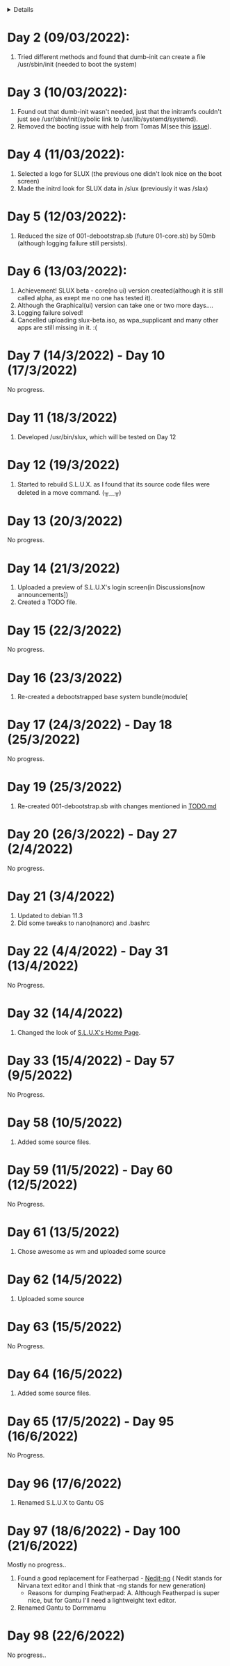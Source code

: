 <details>
<h1><summary>Day 1 (08/03/2022):</summary></h1>

1. Created this repo 
2. Retrieved previous work on SLUX
3. Selected a logo for SLUX
4. Tested SLUX-TEST.ISO(just to find, that it didn't have an init).
</details>

# Day 2 (09/03/2022):
1. Tried different methods and found that dumb-init can create a file /usr/sbin/init (needed to boot the system)
# Day 3 (10/03/2022):
1. Found out that dumb-init wasn't needed, just that the initramfs couldn't just see /usr/sbin/init(sybolic link to /usr/lib/systemd/systemd).
2. Removed the booting issue with help from Tomas M(see this [issue](https://github.com/tomas-m/linux-live/issues/200)).
# Day 4 (11/03/2022):
1. Selected a logo for SLUX (the previous one didn't look nice on the boot screen)
2. Made the initrd look for SLUX data in /slux (previously it was /slax)
# Day 5 (12/03/2022):
1. Reduced the size of 001-debootstrap.sb (future 01-core.sb) by 50mb (although logging failure still persists).
# Day 6 (13/03/2022):
1. Achievement! SLUX beta - core(no ui) version created(although it is still called alpha, as exept me no one has tested it).
2. Although the Graphical(ui) version can take one or two more days....
3. Logging failure solved!
4. Cancelled uploading slux-beta.iso, as wpa_supplicant and many other apps are still missing in it. :(
# Day 7 (14/3/2022) - Day 10 (17/3/2022)
No progress.
# Day 11 (18/3/2022)
1. Developed /usr/bin/slux, which will be tested on Day 12
# Day 12 (19/3/2022)
1. Started to rebuild S.L.U.X. as I found that its source code files were deleted in a move command. (╥﹏╥)
# Day 13 (20/3/2022)
No progress.
# Day 14 (21/3/2022)
1. Uploaded a preview of S.L.U.X's login screen(in Discussions[now announcements])
2. Created a TODO file.
# Day 15 (22/3/2022)
No progress.
# Day 16 (23/3/2022)
1. Re-created a debootstrapped base system bundle(module(
# Day 17 (24/3/2022) - Day 18 (25/3/2022)
No progress.
# Day 19 (25/3/2022)

1. Re-created 001-debootstrap.sb with changes mentioned in [TODO.md](https://github.com/tree-t/S.L.U.X/blob/main/TODO.md)

# Day 20 (26/3/2022) - Day 27 (2/4/2022)
No progress.

# Day 21 (3/4/2022)
1. Updated to debian 11.3
2. Did some tweaks to nano(nanorc) and .bashrc

# Day 22 (4/4/2022) - Day 31 (13/4/2022)
No Progress.

# Day 32 (14/4/2022)
1. Changed the look of [S.L.U.X's Home Page](https://www.tree-t.github.io/S.L.U.X).

# Day 33 (15/4/2022) - Day 57 (9/5/2022)
No Progress.

# Day 58 (10/5/2022)
1. Added some source files.

# Day 59 (11/5/2022) - Day 60 (12/5/2022)
No Progress.

# Day 61 (13/5/2022)
1. Chose awesome as wm and uploaded some source 

# Day 62 (14/5/2022)
1. Uploaded some source 

# Day 63 (15/5/2022)
No Progress.

# Day 64 (16/5/2022)
1. Added some source files.

# Day 65 (17/5/2022) - Day 95 (16/6/2022)
No Progress.

# Day 96 (17/6/2022)
1. Renamed S.L.U.X to Gantu OS

# Day 97 (18/6/2022) - Day 100 (21/6/2022)
Mostly no progress..
1. Found a good replacement for Featherpad - [Nedit-ng](https://github.com/eteran/nedit-ng) ( Nedit stands for Nirvana text editor and I think that -ng stands for new generation)
    * Reasons for dumping Featherpad:
        A. Although Featherpad is super nice, but for Gantu I'll need a lightweight text editor.
2. Renamed Gantu to Dormmamu

# Day 98 (22/6/2022)
No progress..
